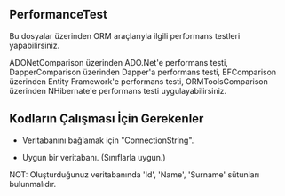 PerformanceTest
---------------

Bu dosyalar üzerinden ORM araçlarıyla ilgili performans testleri yapabilirsiniz.

ADONetComparison üzerinden ADO.Net'e performans testi,
DapperComparison üzerinden Dapper'a performans testi,
EFComparison üzerinden Entity Framework'e performans testi,
ORMToolsComparison üzerinden NHibernate'e performans testi uygulayabilirsiniz.

Kodların Çalışması İçin Gerekenler
----------------------------------

- Veritabanını bağlamak için "ConnectionString".

- Uygun bir veritabanı. (Sınıflarla uygun.)

NOT: Oluşturduğunuz veritabanında 'Id', 'Name', 'Surname' sütunları bulunmalıdır.
